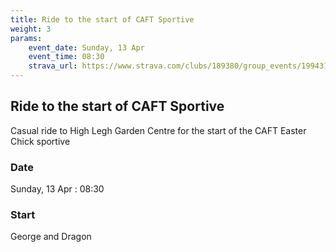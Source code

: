 ```yaml
---
title: Ride to the start of CAFT Sportive
weight: 3
params:
    event_date: Sunday, 13 Apr
    event_time: 08:30
    strava_url: https://www.strava.com/clubs/189380/group_events/1994310
---
```


## Ride to the start of CAFT Sportive 

Casual ride to High Legh Garden Centre for the start of the CAFT Easter Chick sportive

### Date

Sunday, 13 Apr : 08:30

### Start

George and Dragon


